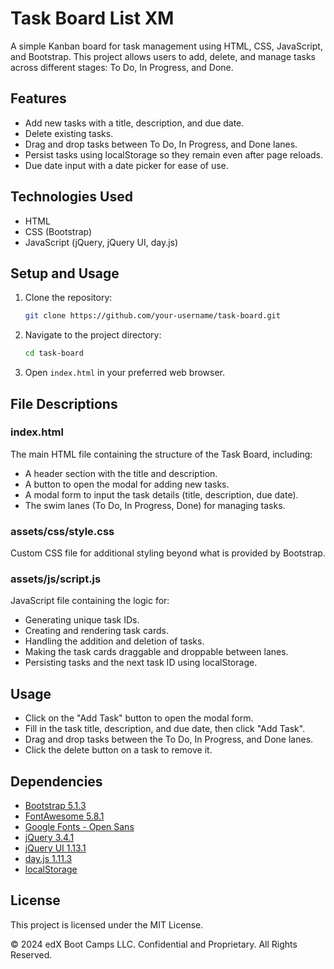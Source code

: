 # Task Board List XM

A simple Kanban board for task management using HTML, CSS, JavaScript, and Bootstrap. This project allows users to add, delete, and manage tasks across different stages: To Do, In Progress, and Done.

## Features

- Add new tasks with a title, description, and due date.
- Delete existing tasks.
- Drag and drop tasks between To Do, In Progress, and Done lanes.
- Persist tasks using localStorage so they remain even after page reloads.
- Due date input with a date picker for ease of use.

## Technologies Used

- HTML
- CSS (Bootstrap)
- JavaScript (jQuery, jQuery UI, day.js)

## Setup and Usage

1. Clone the repository:
    ```sh
    git clone https://github.com/your-username/task-board.git
    ```
2. Navigate to the project directory:
    ```sh
    cd task-board
    ```
3. Open `index.html` in your preferred web browser.

## File Descriptions

### index.html

The main HTML file containing the structure of the Task Board, including:
- A header section with the title and description.
- A button to open the modal for adding new tasks.
- A modal form to input the task details (title, description, due date).
- The swim lanes (To Do, In Progress, Done) for managing tasks.

### assets/css/style.css

Custom CSS file for additional styling beyond what is provided by Bootstrap.

### assets/js/script.js

JavaScript file containing the logic for:
- Generating unique task IDs.
- Creating and rendering task cards.
- Handling the addition and deletion of tasks.
- Making the task cards draggable and droppable between lanes.
- Persisting tasks and the next task ID using localStorage.

## Usage

- Click on the "Add Task" button to open the modal form.
- Fill in the task title, description, and due date, then click "Add Task".
- Drag and drop tasks between the To Do, In Progress, and Done lanes.
- Click the delete button on a task to remove it.

## Dependencies

- [Bootstrap 5.1.3](https://getbootstrap.com/)
- [FontAwesome 5.8.1](https://fontawesome.com/)
- [Google Fonts - Open Sans](https://fonts.google.com/)
- [jQuery 3.4.1](https://jquery.com/)
- [jQuery UI 1.13.1](https://jqueryui.com/)
- [day.js 1.11.3](https://day.js.org/)
- [localStorage](https://developer.mozilla.org/en-US/docs/Web/API/Window/localStorage)

## License

This project is licensed under the MIT License.

© 2024 edX Boot Camps LLC. Confidential and Proprietary. All Rights Reserved.
